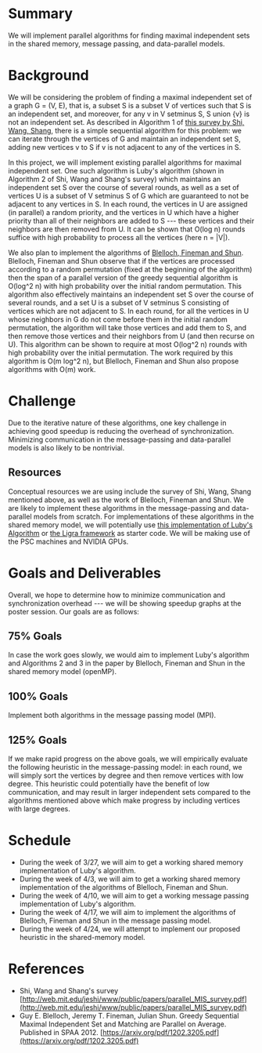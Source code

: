 # Summary

We will implement parallel algorithms for finding maximal independent sets in the shared memory, message passing, and data-parallel models.

# Background

We will be considering the problem of finding a maximal independent set of a graph G = (V, E), that is, a subset S is a subset V of vertices such that S is an independent set, and moreover, for any v in V setminus S, S union {v} is not an independent set. As described in Algorithm 1 of [this survey by Shi, Wang, Shang](http://web.mit.edu/jeshi/www/public/papers/parallel_MIS_survey.pdf), there is a simple sequential algorithm for this problem: we can iterate through the vertices of G and maintain an independent set S, adding new vertices v to S if v is not adjacent to any of the vertices in S.

In this project, we will implement existing parallel algorithms for maximal independent set. One such algorithm is Luby's algorithm (shown in Algorithm 2 of Shi, Wang and Shang's survey) which maintains an independent set S over the course of several rounds, as well as a set of vertices U is a subset of V setminus S of G which are guaranteed to not be adjacent to any vertices in S. In each round, the vertices in U are assigned (in parallel) a random priority, and the vertices in U which have a higher priority than all of their neighbors are added to S --- these vertices and their neighbors are then removed from U. It can be shown that O(log n) rounds suffice with high probability to process all the vertices (here n = |V|).

We also plan to implement the algorithms of [Blelloch, Fineman and Shun](https://arxiv.org/pdf/1202.3205.pdf). Blelloch, Fineman and Shun observe that if the vertices are processed according to a random permutation (fixed at the beginning of the algorithm) then the span of a parallel version of the greedy sequential algorithm is O(log^2 n) with high probability over the initial random permutation. This algorithm also effectively maintains an independent set S over the course of several rounds, and a set U is a subset of V setminus S consisting of vertices which are not adjacent to S. In each round, for all the vertices in U whose neighbors in G do not come before them in the initial random permutation, the algorithm will take those vertices and add them to S, and then remove those vertices and their neighbors from U (and then recurse on U). This algorithm can be shown to require at most O(log^2 n) rounds with high probability over the initial permutation. The work required by this algorithm is O(m log^2 n), but Blelloch, Fineman and Shun also propose algorithms with O(m) work.

# Challenge

Due to the iterative nature of these algorithms, one key challenge in achieving good speedup is reducing the overhead of synchronization. Minimizing communication in the message-passing and data-parallel models is also likely to be nontrivial.

## Resources

Conceptual resources we are using include the survey of Shi, Wang, Shang mentioned above, as well as the work of Blelloch, Fineman and Shun. We are likely to implement these algorithms in the message-passing and data-parallel models from scratch. For implementations of these algorithms in the shared memory model, we will potentially use [this implementation of Luby's Algorithm](https://github.com/ldhulipala/Maximal-Independent-Sets) or [the Ligra framework](https://github.com/jshun/ligra) as starter code. We will be making use of the PSC machines and NVIDIA GPUs.

# Goals and Deliverables

Overall, we hope to determine how to minimize communication and synchronization overhead --- we will be showing speedup graphs at the poster session. Our goals are as follows:

## 75% Goals

In case the work goes slowly, we would aim to implement Luby's algorithm and Algorithms 2 and 3 in the paper by Blelloch, Fineman and Shun in the shared memory model (openMP).

## 100% Goals

Implement both algorithms in the message passing model (MPI).

## 125% Goals

If we make rapid progress on the above goals, we will empirically evaluate the following heuristic in the message-passing model: in each round, we will simply sort the vertices by degree and then remove vertices with low degree. This heuristic could potentially have the benefit of low communication, and may result in larger independent sets compared to the algorithms mentioned above which make progress by including vertices with large degrees.

# Schedule

- During the week of 3/27, we will aim to get a working shared memory implementation of Luby's algorithm.
- During the week of 4/3, we will aim to get a working shared memory implementation of the algorithms of Blelloch, Fineman and Shun.
- During the week of 4/10, we will aim to get a working message passing implementation of Luby's algorithm.
- During the week of 4/17, we will aim to implement the algorithms of Blelloch, Fineman and Shun in the message passing model.
- During the week of 4/24, we will attempt to implement our proposed heuristic in the shared-memory model.

# References
- Shi, Wang and Shang's survey [http://web.mit.edu/jeshi/www/public/papers/parallel_MIS_survey.pdf](http://web.mit.edu/jeshi/www/public/papers/parallel_MIS_survey.pdf)
- Guy E. Blelloch, Jeremy T. Fineman, Julian Shun. Greedy Sequential Maximal Independent Set and Matching are Parallel on Average. Published in SPAA 2012. [https://arxiv.org/pdf/1202.3205.pdf](https://arxiv.org/pdf/1202.3205.pdf)
